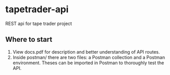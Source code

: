 # tapetrader-api
REST api for tape trader project

## Where to start
1. View docs.pdf for description and better understanding of API routes.
2. Inside postman/ there are two files: a Postman collection and a Postman environment. Theses can be imported in Postman to thoroughly test the API.
